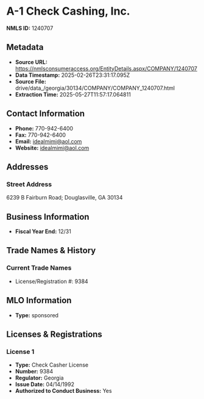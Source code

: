 # A-1 Check Cashing, Inc.

**NMLS ID:** 1240707

## Metadata
- **Source URL:** https://nmlsconsumeraccess.org/EntityDetails.aspx/COMPANY/1240707
- **Data Timestamp:** 2025-02-26T23:31:17.095Z
- **Source File:** drive/data_/georgia/30134/COMPANY/COMPANY_1240707.html
- **Extraction Time:** 2025-05-27T11:57:17.064811

## Contact Information
- **Phone:** 770-942-6400
- **Fax:** 770-942-6400
- **Email:** idealmimi@aol.com
- **Website:** idealmimi@aol.com

## Addresses
### Street Address
6239 B Fairburn Road; Douglasville, GA 30134

## Business Information
- **Fiscal Year End:** 12/31

## Trade Names & History
### Current Trade Names
- License/Registration #: 9384

## MLO Information
- **Type:** sponsored

## Licenses & Registrations

### License 1
- **Type:** Check Casher License
- **Number:** 9384
- **Regulator:** Georgia
- **Issue Date:** 04/14/1992
- **Authorized to Conduct Business:** Yes
